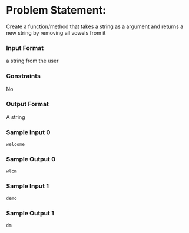 # Problem Statement:

Create a function/method that takes a string as a argument and returns a new string by removing all vowels from it

### Input Format

a string from the user

### Constraints

No

### Output Format

A string

### Sample Input 0
```
welcome
```
### Sample Output 0
```
wlcm
```
### Sample Input 1
```
demo
```
### Sample Output 1
```
dm
```
